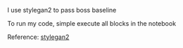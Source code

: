 I use stylegan2 to pass boss baseline

To run my code, simple execute all blocks in the notebook

Reference:  [stylegan2](https://github.com/lucidrains/stylegan2-pytorch)